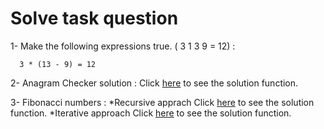 # Solve task question

1- Make the following expressions true. ( 3 1 3 9 = 12) : 

      3 * (13 - 9) = 12
   
2- Anagram Checker solution :
   Click [here](https://github.com/majededdin/CurrencyApp/blob/master/app/src/main/java/com/majed/currencyapp/anagrams/AnagramsChecker.kt) to see the solution function.
   

3- Fibonacci numbers :
            *Recursive apprach
            Click [here](https://github.com/majededdin/CurrencyApp/blob/master/app/src/main/java/com/majed/currencyapp/fibonacci/FibonacciRecursiveNumber.kt) to see the solution function.
            *Iterative approach
            Click [here](https://github.com/majededdin/CurrencyApp/blob/master/app/src/main/java/com/majed/currencyapp/fibonacci/FibonacciIterativeNumber.kt) to see the solution function.
   
